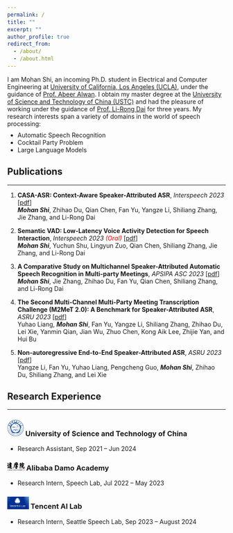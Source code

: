 ```yaml
---
permalink: /
title: ""
excerpt: ""
author_profile: true
redirect_from: 
  - /about/
  - /about.html
---
```


<style>
    .project-content {
        display: flex;
        flex-direction: column;
        align-items: center;
    }
    .project-content .project-text,
    .project-content .project-image {
        width: 100%;
    }
</style>
<style>
    @media screen and (min-width: 768px) { 
        .project-content {
            flex-direction: row; /* This reverses the order of flex items */
        }
        .project-content .project-text {
            flex: 1;
            padding-right: 20px; /* Adjust padding to the left of the text for separation */
        }
        .project-content .project-image {
            max-width: 300px;
          
        }
    }
           .justified-text {
            text-align: justify;
        }
</style>


I am Mohan Shi, an incoming Ph.D. student in Electrical and Computer Engineering at [University of California, Los Angeles (UCLA)](https://www.ucla.edu/), under the guidance of [Prof. Abeer Alwan](https://www.seas.ucla.edu/spapl/index.html). I obtain my master degree at the [University of Science and Technology of China (USTC)](https://en.ustc.edu.cn/) and had the pleasure of working under the guidance of [Prof. Li-Rong Dai](https://dblp.org/pid/48/6462-1.html) for three years. My research interests span a variety of domains in the world of speech processing:

<ul class='twocol' style="margin-top: -1%;" markdown='1'>
<li>Automatic Speech Recognition</li>
<li>Cocktail Party Problem</li>
<li>Large Language Models</li>
</ul>


<a id="Publications"></a>
## Publications
----
1. **CASA-ASR: Context-Aware Speaker-Attributed ASR**, *Interspeech 2023* [[pdf](https://www.isca-archive.org/interspeech_2023/shi23d_interspeech.pdf)]
</br><i>**Mohan Shi**</i>, Zhihao Du, Qian Chen, Fan Yu, Yangze Li, Shiliang Zhang, Jie Zhang, and Li-Rong Dai

1. **Semantic VAD: Low-Latency Voice Activity Detection for Speech Interaction**, *Interspeech 2023 <font color="red">(Oral)</font>* [[pdf](https://www.isca-archive.org/interspeech_2023/shi23c_interspeech.pdf)]
</br><i>**Mohan Shi**</i>, Yuchun Shu, Lingyun Zuo, Qian Chen, Shiliang Zhang, Jie Zhang, and Li-Rong Dai

1. **A Comparative Study on Multichannel Speaker-Attributed Automatic Speech Recognition in Multi-party Meetings**, *APSIPA ASC 2023* [[pdf](https://arxiv.org/pdf/2211.00511)]
</br><i>**Mohan Shi**</i>, Jie Zhang, Zhihao Du, Fan Yu, Qian Chen, Shiliang Zhang, and Li-Rong Dai

1. **The Second Multi-Channel Multi-Party Meeting Transcription Challenge (M2MeT 2.0): A Benchmark for Speaker-Attributed ASR**, *ASRU 2023* [[pdf](https://arxiv.org/pdf/2309.13573)]
</br>Yuhao Liang, <i>**Mohan Shi**</i>, Fan Yu, Yangze Li, Shiliang Zhang, Zhihao Du, Lei Xie, Yanmin Qian, Jian
Wu, Zhuo Chen, Kong Aik Lee, Zhijie Yan, and Hui Bu

1. **Non-autoregressive End-to-End Speaker-Attributed ASR**, *ASRU 2023* [[pdf](https://arxiv.org/pdf/2310.04863)]
</br>Yangze Li, Fan Yu, Yuhao Liang, Pengcheng Guo, <i>**Mohan Shi**</i>, Zhihao Du, Shiliang Zhang, and Lei Xie


   

<a id="Experience"></a>
## Research Experience
----
###  <img src='/images/ustc.jpeg' style='width:38px'> University of Science and Technology of China 
<ul class='twocol' markdown='1'>
<li>Research Assistant, Sep 2021 – Jun 2024</li>
</ul>

###  <img src='/images/damo.png' style='width:40px' >  Alibaba Damo Academy
<ul class='twocol' markdown='1'>
<li>Research Intern, Speech Lab, Jul 2022 – May 2023</li>
</ul>

### <img src='/images/tencent.jpeg' style='width:50px'  >   Tencent AI Lab
<ul class='twocol' markdown='1'>
<li>Research Intern, Seattle Speech Lab, Sep 2023 – August 2024</li>
</ul>



